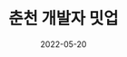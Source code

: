 ---
title: 춘천 개발자 밋업
date: 2022-05-20
link: https://festa.io/events/2296
thumbnail: 2022-05-20-Chuncheon.png
description: >-
  오픈소스와 서버리스에 관심있는 사람들이 모여 춘천에서 밋업을 엽니다. 개발자 여러분, 춘천에서 만나요!
---